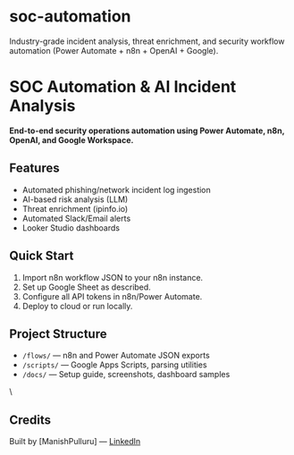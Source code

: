 # soc-automation
Industry-grade incident analysis, threat enrichment, and security workflow automation (Power Automate + n8n + OpenAI + Google).
# SOC Automation & AI Incident Analysis

**End-to-end security operations automation using Power Automate, n8n, OpenAI, and Google Workspace.**

## Features
- Automated phishing/network incident log ingestion
- AI-based risk analysis (LLM)
- Threat enrichment (ipinfo.io)
- Automated Slack/Email alerts
- Looker Studio dashboards

## Quick Start
1. Import n8n workflow JSON to your n8n instance.
2. Set up Google Sheet as described.
3. Configure all API tokens in n8n/Power Automate.
4. Deploy to cloud or run locally.

## Project Structure
- `/flows/` — n8n and Power Automate JSON exports
- `/scripts/` — Google Apps Scripts, parsing utilities
- `/docs/` — Setup guide, screenshots, dashboard samples

\

## Credits
Built by [ManishPulluru] — [LinkedIn](www.linkedin.com/in/manish-pulluru-918507196) 
